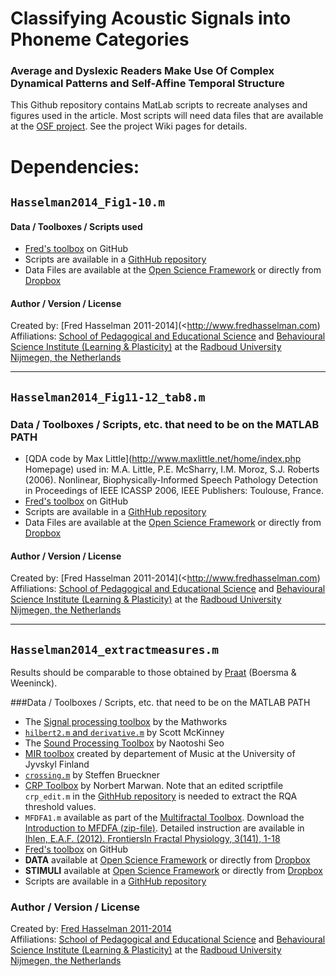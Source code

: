 Classifying Acoustic Signals into Phoneme Categories
===============
### Average and Dyslexic Readers Make Use Of Complex Dynamical Patterns and Self-Affine Temporal Structure

This Github repository contains MatLab scripts to recreate analyses and figures used in the article.
Most scripts will need data files that are available at the [OSF project](https://osf.io/a8g32). See the project Wiki pages for details.

Dependencies:
==========

## `Hasselman2014_Fig1-10.m`

#### Data / Toolboxes / Scripts used

* [Fred's toolbox](https://github.com/FredHasselman/toolboxML) on GitHub
* Scripts are available in a [GithHub repository](https://github.com/FredHasselman/Acoustic-Complexity-Matching)
* Data Files are available at the [Open Science Framework](https://osf.io/a8g32/files) or directly from [Dropbox](https://www.dropbox.com/sh/i1vp0nlsj3mi3v7/AAD6V5WaQLdmEBTFRIzAqQm8a?dl=0)  

#### Author / Version / License

Created by: [Fred Hasselman 2011-2014](<http://www.fredhasselman.com)    
Affiliations: [School of Pedagogical and Educational Science](http://www.ru.nl/pwo) and [Behavioural Science Institute (Learning & Plasticity)](http://www.ru.nl/bsi) at the [Radboud University Nijmegen, the Netherlands](http://www.ru.nl)

*******

## `Hasselman2014_Fig11-12_tab8.m`

### Data / Toolboxes / Scripts, etc. that need to be on the MATLAB PATH

* [QDA code by Max Little](http://www.maxlittle.net/home/index.php Homepage) used in: M.A. Little, P.E. McSharry, I.M. Moroz, S.J. Roberts (2006). Nonlinear, Biophysically-Informed Speech Pathology Detection in Proceedings of IEEE ICASSP 2006, IEEE Publishers: Toulouse, France.
* [Fred's toolbox](https://github.com/FredHasselman/toolboxML) on GitHub
* Scripts are available in a [GithHub repository](https://github.com/FredHasselman/Acoustic-Complexity-Matching)
* Data Files are available at the [Open Science Framework](https://osf.io/a8g32) or directly from [Dropbox](https://www.dropbox.com/sh/i1vp0nlsj3mi3v7/AAD6V5WaQLdmEBTFRIzAqQm8a?dl=0)

#### Author / Version / License

Created by: [Fred Hasselman 2011-2014](<http://www.fredhasselman.com)    
Affiliations: [School of Pedagogical and Educational Science](http://www.ru.nl/pwo) and [Behavioural Science Institute (Learning & Plasticity)](http://www.ru.nl/bsi) at the [Radboud University Nijmegen, the Netherlands](http://www.ru.nl)

********

## `Hasselman2014_extractmeasures.m`

Results should be comparable to those obtained by [Praat](http://www.praat.org) (Boersma & Weeninck).

###Data / Toolboxes / Scripts, etc. that need to be on the MATLAB PATH   
   
* The [Signal processing toolbox](http://www.mathworks.com) by the Mathworks
* [`hilbert2.m` and `derivative.m`](http://www.mathworks.com/matlabcentral/fileexchange/authors/110216) by Scott McKinney
* The [Sound Processing Toolbox](http://note.sonots.com/SciSoftware/Pitch.html) by Naotoshi Seo 
* [MIR toolbox](https://www.jyu.fi/hum/laitokset/musiikki/en/research/coe/materials/mirtoolbox/mirtoolbox) created by departement of Music at the University of Jyvskyl Finland
* [`crossing.m`](http://www.mathworks.nl/matlabcentral/fileexchange/2432-crossing) by Steffen Brueckner
* [CRP Toolbox](http://tocsy.pik-potsdam.de/CRPtoolbox/) by Norbert Marwan. Note that an edited scriptfile `crp_edit.m` in the [GithHub repository](https://github.com/FredHasselman/Acoustic-Complexity-Matching) is needed to extract the RQA threshold values.
* `MFDFA1.m` available as part of the [Multifractal Toolbox](http://www.ntnu.edu/inm/geri/software). Download the [Introduction to MFDFA (zip-file)](http://www.ntnu.edu/documents/170234/1315232/Introduction_to_MFDFA4.zip). Detailed instruction are available in [Ihlen, E.A.F. (2012). FrontiersIn Fractal Physiology, 3(141), 1-18](http://www.ntnu.edu/documents/170234/1315232/Introduction_to_MFDFA.pdf)
* [Fred's toolbox](https://github.com/FredHasselman/toolboxML) on GitHub
* **DATA** available at [Open Science Framework](https://osf.io/hpjse/files/) or directly from [Dropbox](https://www.dropbox.com/sh/i1vp0nlsj3mi3v7/AAD6V5WaQLdmEBTFRIzAqQm8a?dl=0)
* **STIMULI** available at [Open Science Framework](https://osf.io/hpjse/files/) or directly from [Dropbox](https://www.dropbox.com/sh/i1vp0nlsj3mi3v7/AAD6V5WaQLdmEBTFRIzAqQm8a?dl=0)
* Scripts are available in a [GithHub repository](https://github.com/FredHasselman/Acoustic-Complexity-Matching)
    
### Author / Version / License    
     
Created by: [Fred Hasselman 2011-2014](http://www.fredhasselman.com)    
Affiliations: [School of Pedagogical and Educational Science](http://www.ru.nl/pwo) and [Behavioural Science Institute (Learning & Plasticity)](http://www.ru.nl/bsi) at the [Radboud University Nijmegen, the Netherlands](http://www.ru.nl)
